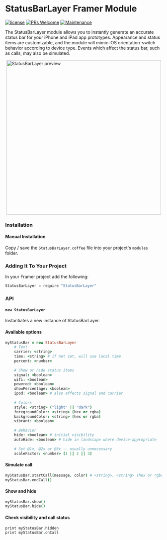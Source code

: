 # StatusBarLayer Framer Module

[![license](https://img.shields.io/github/license/bpxl-labs/RemoteLayer.svg)](https://opensource.org/licenses/MIT)
[![PRs Welcome](https://img.shields.io/badge/PRs-welcome-brightgreen.svg)](.github/CONTRIBUTING.md)
[![Maintenance](https://img.shields.io/maintenance/yes/2017.svg)]()

The StatusBarLayer module allows you to instantly generate an accurate status bar for your iPhone and iPad app prototypes. Appearance and status items are customizable, and the module will mimic iOS orientation-switch behavior according to device type. Events which affect the status bar, such as calls, may also be simulated.

<img src="https://cloud.githubusercontent.com/assets/935/23085407/44d08096-f52d-11e6-8d31-d9745537438b.gif" width="497" style="display: block; margin: auto" alt="StatusBarLayer preview" />

### Installation

#### Manual Installation

Copy / save the `StatusBarLayer.coffee` file into your project's `modules` folder.

### Adding It To Your Project

In your Framer project add the following:

```javascript
StatusBarLayer = require "StatusBarLayer"
```

### API

#### `new StatusBarLayer`

Instantiates a new instance of StatusBarLayer.

#### Available options

```coffeescript
myStatusBar = new StatusBarLayer
	# Text
	carrier: <string>
	time: <string> # if not set, will use local time
	percent: <number>
	
	# Show or hide status items
	signal: <boolean>
	wifi: <boolean>
	powered: <boolean>
	showPercentage: <boolean>
	ipod: <boolean> # also affects signal and carrier
	
	# Colors
	style: <string> ("light" || "dark")
	foregroundColor: <string> (hex or rgba)
	backgroundColor: <string> (hex or rgba)
	vibrant: <boolean>
	
	# Behavior
	hide: <boolean> # initial visibility
	autoHide: <boolean> # hide in landscape where device-appropriate
	
	# Set @1x, @2x or @3x -- usually unnecessary
	scaleFactor: <number> (1 || 2 || 3)
```
	
#### Simulate call
```coffeescript
myStatusBar.startCall(message, color) # <string>, <string> (hex or rgba)
myStatusBar.endCall()
```

#### Show and hide
```coffeescript
myStatusBar.show()
myStatusBar.hide()
```
		
#### Check visibility and call status
```coffeescript
print myStatusBar.hidden
print myStatusBar.onCall
```